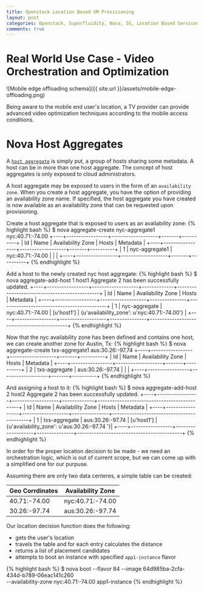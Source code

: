 ```yaml
---
title: Openstack Location Based VM Provisioning
layout: post
categories: Openstack, Superfluidity, Nova, 5G, Location Based Services
comments: true
---
```



# Real World Use Case - Video Orchestration and Optimization
![Mobile edge offloading schema]({{ site.url }}/assets/mobile-edge-offloading.png)


Being aware to the mobile end user's location, a TV provider can provide advanced video optimization
techniques according to the mobile access conditions.


# Nova Host Aggregates
A  [`host aggregate`][host-aggregates] is simply put, a group of hosts sharing some metadata. A host can be in more than one host aggregate. The concept of host aggregates is only exposed to cloud administrators.

A host aggregate may be exposed to users in the form of an `availability zone`. When you create a host aggregate, you have the option of providing an availability zone name. If specified, the host aggregate you have created is now available as an availability zone that can be requested upon provisioning.


Create a host aggregate that is exposed to users as an availability zone:
{% highlight bash %}
$ nova aggregate-create nyc-aggregate1 nyc:40.71:-74.00
+----+-----------------+-------------------+-------+----------+
| Id | Name            | Availability Zone | Hosts | Metadata |
+----+-----------------+-------------------+-------+----------+
| 1  | nyc-aggregate1  | nyc:40.71:-74.00  |       |          |
+----+-----------------+-------------------+-------+----------+
{% endhighlight %}

Add a host to the newly created nyc host aggregate:
{% highlight bash %}
$ nova aggregate-add-host 1 host1
Aggregate 2 has been successfully updated.
+----+-----------------+-------------------+-------------+----------------------------------------------+
| Id | Name            | Availability Zone | Hosts       | Metadata                                     |
+----+-----------------+-------------------+---------------+--------------------------------------------+
| 1  | nyc-aggregate   | nyc:40.71:-74.00  | [u'host1']  | {u'availability_zone': u'nyc:40.71:-74.00'}  |
+----+-----------------+-------------------+---------------+--------------------------------------------+
{% endhighlight %}

Now that the nyc availability zone has been defined and contains one host, we can create another zone for Austin, Tx:
{% highlight bash %}
$ nova aggregate-create txs-aggregate1 aus:30.26:-97.74
+----+-----------------+-------------------+-------+----------+
| Id | Name            | Availability Zone | Hosts | Metadata |
+----+-----------------+-------------------+-------+----------+
| 2  | txs-aggregate   | aus:30.26:-97.74  |       |          |
+----+-----------------+-------------------+-------+----------+
{% endhighlight %}

And assigning a host to it:
{% highlight bash %}
$ nova aggregate-add-host 2 host2
Aggregate 2 has been successfully updated.
+----+-----------------+-------------------+-------------+---------------------------------------------+
| Id | Name            | Availability Zone | Hosts       | Metadata                                    |
+----+-----------------+-------------------+---------------+-------------------------------------------+
| 1  | txs-aggregate   | aus:30.26:-97.74  | [u'host1']  | {u'availability_zone': u'aus:30.26:-97.74 '}|
+----+-----------------+-------------------+---------------+-------------------------------------------+
{% endhighlight %}

In order for the proper location decision to be made - we need an orchestration logic, which is out of current scope, but
we can come up with a simplified one for our purpuse.

Assuming there are only two data centeres, a simple table can be created:

| Geo Corrdinates | Availability Zone|
|-----------------|------------------|
| 40.71:-74.00    | nyc:40.71:-74.00 |
| 30.26:-97.74    | aus:30.26:-97.74 |



Our location decision function does the following: 

* gets the user's location
* travels the table and for each entry calculates the distance
* returns a list of placement candidates
* attempts to boot an instance with specified `app1-instance` flavor

{% highlight bash %}
$ nova boot --flavor 84 --image 64d985ba-2cfa-434d-b789-06eac141c260 \
 --availability-zone nyc:40.71:-74.00 app1-instance
{% endhighlight %}






[superfluidity]: http://superfluidity.eu/about/specific-objectives/
[bts-wiki]: https://en.wikipedia.org/wiki/Base_transceiver_station
[host-aggregates]: http://docs.openstack.org/developer/nova/aggregates.html